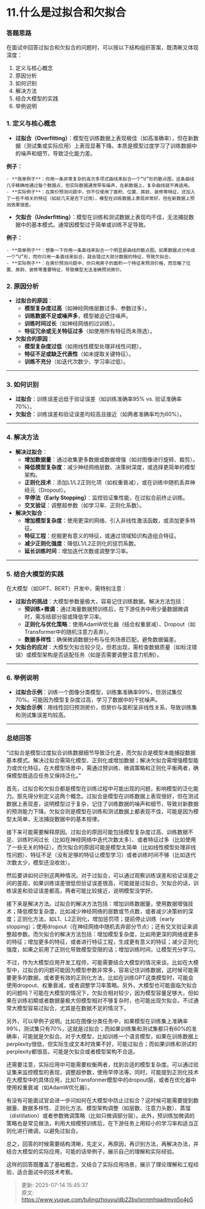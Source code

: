 # 11.什么是过拟合和欠拟合

### 答题思路
在面试中回答过拟合和欠拟合的问题时，可以按以下结构组织答案，既清晰又体现深度：

1. 定义与核心概念
2. 原因分析
3. 如何识别
4. 解决方法
5. 结合大模型的实践
6. 举例说明



### **1. 定义与核心概念**
+ **过拟合（Overfitting）**：模型在训练数据上表现极佳（如高准确率），但在新数据（测试集或实际应用）上表现显著下降。本质是模型过度学习了训练数据中的噪声和细节，导致泛化能力差。

**例子：**

    - **简单例子**：你用一条非常复杂的高次多项式曲线来拟合一个“U”形的散点图，这条曲线几乎精确地通过每个数据点，但实际数据通常带有噪声，在新数据上，复杂曲线就不再适用。
    - **实际例子**：在房价预测问题中，你不仅使用了面积、位置、房龄、装修等特征，还加入了一些不相关的特征（如前几天是否下过雨），模型在训练数据上表现非常好，但在新数据上预测效果很差。



+ **欠拟合（Underfitting）**：模型在训练和测试数据上表现均不佳，无法捕捉数据中的基本模式。通常因模型过于简单或训练不足导致。

**例子：**

    - **简单例子**：想象一下你用一条直线来拟合一个明显是曲线的散点图。如果数据点分布成一个“U”形，而你只用一条直线来拟合，就会错过大部分数据的特征，导致欠拟合。
    - **实际例子**：在房价预测问题中，你只用房子的面积一个特征来预测价格，而忽略了位置、房龄、装修等重要特征，导致模型无法准确预测房价。

### **2. 原因分析**
+ **过拟合的原因**：
    - **模型复杂度过高**（如神经网络层数过多、参数过多）。
    - **训练数据不足或噪声多**，模型被迫记住噪声。
    - **训练时间过长**（如神经网络的过训练）。
    - **特征冗余或无关特征过多**（如使用所有特征而未筛选）。
+ **欠拟合的原因**：
    - **模型复杂度过低**（如用线性模型处理非线性问题）。
    - **特征不足或缺乏代表性**（如未提取关键特征）。
    - **训练不充分**（如迭代次数少、学习率过低）。

---

### **3. 如何识别**
+ **过拟合**：训练误差远低于验证误差（如训练准确率95% vs. 验证准确率70%）。
+ **欠拟合**：训练误差和验证误差均较高且接近（如两者准确率均为60%）。

---

### **4. 解决方法**
+ **解决过拟合**：
    - **增加数据量**：通过收集更多数据或数据增强（如对图像进行旋转、裁剪）。
    - **降低模型复杂度**：减少神经网络层数、决策树深度，或选择更简单的模型架构。
    - **正则化技术**：添加L1/L2正则化项（如权重衰减），或在训练中随机丢弃神经元（Dropout）。
    - **早停法（Early Stopping）**：监控验证集性能，在过拟合前终止训练。
    - **交叉验证**：调整超参数（如学习率、正则化系数）。
+ **解决欠拟合**：
    - **增加模型复杂度**：使用更深的网络、引入非线性激活函数，或添加更多特征。
    - **特征工程**：挖掘更有意义的特征，或通过领域知识构造组合特征。
    - **减少正则化强度**：降低L1/L2正则化的惩罚系数。
    - **延长训练时间**：增加迭代次数或调整学习率。

---

### **5. 结合大模型的实践**
在大模型（如GPT、BERT）开发中，需特别注意：

+ **过拟合的挑战**：大模型参数量极大，容易记住训练数据。解决方法包括：
    - **预训练+微调**：通过海量数据预训练后，在下游任务中用少量数据微调时，需冻结部分层或降低学习率。
    - **正则化与优化策略**：使用AdamW优化器（结合权重衰减）、Dropout（如Transformer中的随机注意力丢弃）。
    - **数据多样性**：确保微调数据分布与任务场景匹配，避免数据偏差。
+ **欠拟合的应对**：大模型欠拟合较少见，但若出现，需检查数据质量（如标注错误）或模型架构是否适配任务（如是否需要调整注意力机制）。

---

### **6. 举例说明**
+ **过拟合示例**：训练一个图像分类模型，训练集准确率99%，但测试集仅70%。可能因为模型复杂度过高，学习了数据中的干扰噪声。
+ **欠拟合示例**：用线性回归预测房价，但房价与面积呈非线性关系，导致训练集和测试集误差均较高。

---

### **总结回答**
“过拟合是模型过度拟合训练数据细节导致泛化差，而欠拟合是模型未能捕捉数据基本模式。解决过拟合需简化模型、正则化或增加数据；解决欠拟合需增强模型能力或优化特征。在大模型场景中，需通过预训练、微调策略和正则化平衡两者，确保模型既适应任务又保持泛化。”

首先，过拟合和欠拟合都是模型在训练过程中可能出现的问题，影响模型的泛化能力。那先得分别定义这两个概念。过拟合是模型在训练数据上表现很好，但在测试数据上表现差，说明模型过于复杂，记住了训练数据的噪声和细节，导致对新数据的预测能力下降。欠拟合则是模型在训练和测试数据上都表现不佳，可能是因为模型太简单，无法捕捉数据中的基本规律。

接下来可能需要解释原因。过拟合的原因可能包括模型复杂度过高、训练数据不足、训练时间过长（比如在神经网络中迭代次数太多）、或者特征过多（比如使用了一些无关的特征）。而欠拟合的原因可能是模型太简单（比如线性模型处理非线性问题）、特征不足（没有足够的特征让模型学习）或者训练时间不够（比如迭代次数太少，模型还没收敛）。

然后要讲如何识别这两种情况。对于过拟合，可以通过观察训练误差和验证误差之间的差距，如果训练误差很低但验证误差很高，可能就是过拟合。欠拟合的话，训练误差和验证误差都高，两者可能比较接近，说明模型没学好。

接下来是解决方法。过拟合的解决方法包括：增加训练数据量，使用数据增强技术；降低模型复杂度，比如减少神经网络的层数或节点数，或者减少决策树的深度；正则化方法，如L1、L2正则化，增加惩罚项；提前停止训练（early stopping）；使用dropout（在神经网络中随机丢弃部分节点）；还有交叉验证来调整超参数。而欠拟合的解决方法包括：增加模型复杂度，比如用更深的网络或更多的特征；增加更多的特征，或者进行特征工程，生成更有意义的特征；减少正则化强度，如果之前用了正则化导致模型受限的话；增加训练时间，让模型充分学习。

不过，作为大模型应用开发工程师，可能需要结合大模型的情况来谈。比如在大模型中，过拟合的问题可能因为模型参数非常多，容易记住训练数据，这时候可能需要更多的数据，或者更有效的正则化方法，比如在训练GPT这类模型时，可能会使用dropout、权重衰减，或者调整学习率策略。另外，大模型也可能面临欠拟合的问题吗？可能在大模型的情况下，欠拟合相对较少，因为模型容量足够大，但如果在训练初期或者数据量极大但模型相对不够复杂时，也可能出现欠拟合。不过通常大模型容易过拟合，尤其是在数据不足的情况下。

另外，可以举例子说明。比如在图像分类任务中，如果模型在训练集上准确率99%，测试集只有70%，这就是过拟合；而如果训练集和测试集都只有60%的准确率，可能就是欠拟合。对于大模型，比如训练一个语言模型，如果在训练数据上perplexity很低，但实际生成文本时效果不好，可能过拟合；而如果训练和测试的perplexity都很高，可能是欠拟合或者模型架构不合适。

还需要注意，实际应用中可能需要权衡两者，找到合适的模型复杂度。可以通过验证集来监控模型的表现，调整超参数，使用早停法等。同时，可能提到正则化技术在大模型中的具体应用，比如Transformer模型中的dropout层，或者在优化器中使用权重衰减（如AdamW优化器）。

有没有可能面试官会进一步问如何在大模型中防止过拟合？这时候可能需要提到数据量、数据多样性、正则化方法、模型架构调整（如层数、注意力头数）、蒸馏（distillation）或者参数微调策略（比如只微调部分层）。此外，预训练加微调的策略也是常见做法，利用大规模预训练后，在下游任务上用较小的学习率和适当正则化进行微调，以避免过拟合。

总之，回答的时候需要结构清晰，先定义，再原因，再识别方法，再解决办法，并结合大模型的实际应用，可能的话举例子，展示自己的理解和实际经验。

这样的回答既覆盖了基础概念，又结合了实际应用场景，展示了理论理解和工程经验，适合面试中的技术考察。



> 更新: 2025-07-14 15:45:37  
> 原文: <https://www.yuque.com/tulingzhouyu/db22bv/pnnmhqadmvq5o4p5>